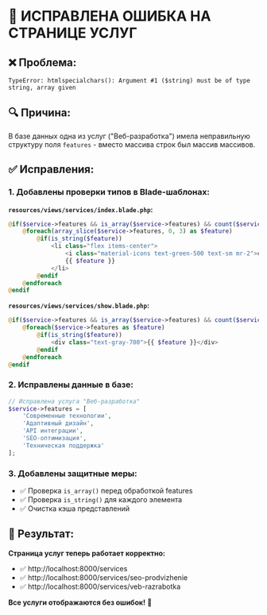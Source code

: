 # 🔧 ИСПРАВЛЕНА ОШИБКА НА СТРАНИЦЕ УСЛУГ

## ❌ **Проблема:**
```
TypeError: htmlspecialchars(): Argument #1 ($string) must be of type string, array given
```

## 🔍 **Причина:**
В базе данных одна из услуг ("Веб-разработка") имела неправильную структуру поля `features` - вместо массива строк был массив массивов.

## ✅ **Исправления:**

### 1. **Добавлены проверки типов в Blade-шаблонах:**

**`resources/views/services/index.blade.php`:**
```php
@if($service->features && is_array($service->features) && count($service->features) > 0)
    @foreach(array_slice($service->features, 0, 3) as $feature)
        @if(is_string($feature))
            <li class="flex items-center">
                <i class="material-icons text-green-500 text-sm mr-2">check</i>
                {{ $feature }}
            </li>
        @endif
    @endforeach
@endif
```

**`resources/views/services/show.blade.php`:**
```php
@if($service->features && is_array($service->features) && count($service->features) > 0)
    @foreach($service->features as $feature)
        @if(is_string($feature))
            <div class="text-gray-700">{{ $feature }}</div>
        @endif
    @endforeach
@endif
```

### 2. **Исправлены данные в базе:**
```php
// Исправлена услуга "Веб-разработка"
$service->features = [
    'Современные технологии',
    'Адаптивный дизайн',
    'API интеграции',
    'SEO-оптимизация',
    'Техническая поддержка'
];
```

### 3. **Добавлены защитные меры:**
- ✅ Проверка `is_array()` перед обработкой features
- ✅ Проверка `is_string()` для каждого элемента
- ✅ Очистка кэша представлений

## 🎯 **Результат:**

**Страница услуг теперь работает корректно:**
- ✅ http://localhost:8000/services
- ✅ http://localhost:8000/services/seo-prodvizhenie
- ✅ http://localhost:8000/services/veb-razrabotka

**Все услуги отображаются без ошибок!** 🚀
